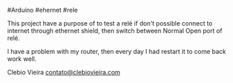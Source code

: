 #Arduino
#ehernet
#rele

This project have a purpose of to test a relé if don't possible connect to internet through ethernet shield, then switch between Normal Open port of relé.

I have a problem with my router, then every day I had restart it to come back work well.

Clebio Vieira
contato@clebiovieira.com